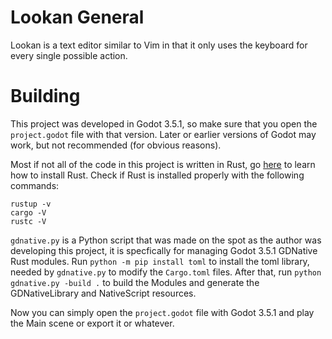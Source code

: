 # Lookan General
Lookan is a text editor similar to Vim in that it only uses the keyboard for every single possible action.

# Building
This project was developed in Godot 3.5.1, so make sure that you open the `project.godot` file with that version.
Later or earlier versions of Godot may work, but not recommended (for obvious reasons).

Most if not all of the code in this project is written in Rust, go [here](https://www.rust-lang.org) to learn how to install Rust.
Check if Rust is installed properly with the following commands:
```
rustup -v
cargo -V
rustc -V
```

`gdnative.py` is a Python script that was made on the spot as the author was developing this project, it is specfically for managing Godot 3.5.1 GDNative Rust modules.
Run `python -m pip install toml` to install the toml library, needed by `gdnative.py` to modify the `Cargo.toml` files.
After that, run `python gdnative.py -build .` to build the Modules and generate the GDNativeLibrary and NativeScript resources.

Now you can simply open the `project.godot` file with Godot 3.5.1 and play the Main scene or export it or whatever.

